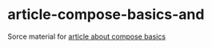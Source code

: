 # article-compose-basics-and
Sorce material for [article about compose basics](https://medium.com/mateedevs/bye-xml-it-was-nice-knowing-you-pt-1-50b195bab1a9)

